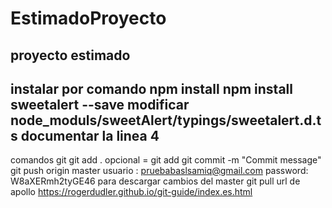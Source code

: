 # EstimadoProyecto
proyecto estimado
---------------------------------------------------------------------
instalar por comando 
 npm install
 npm install sweetalert --save
modificar node_moduls/sweetAlert/typings/sweetalert.d.ts
 documentar la linea 4
---------------------------------------------------------------------
comandos git
git add .       opcional = git add <filename>
git commit -m "Commit message"
git push origin master
  usuario : pruebabaslsamiq@gmail.com
  password: W8aXERmh2tyGE46
para descargar cambios del master
 git pull
url de apollo
 https://rogerdudler.github.io/git-guide/index.es.html
